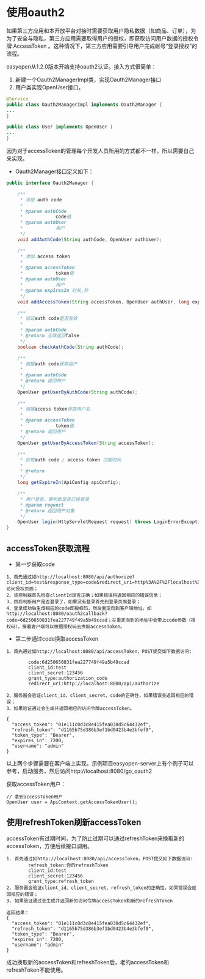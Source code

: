 # 使用oauth2

如果第三方应用和本开放平台对接时需要获取用户隐私数据（如商品、订单），为为了安全与隐私，第三方应用需要取得用户的授权，即获取访问用户数据的授权令牌 AccessToken 。这种情况下，第三方应用需要引导用户完成帐号“登录授权”的流程。

easyopen从1.2.0版本开始支持oauth2认证。接入方式很简单：

1. 新建一个Oauth2ManagerImpl类，实现Oauth2Manager接口
2. 用户类实现OpenUser接口。

```java
@Service
public class Oauth2ManagerImpl implements Oauth2Manager {
...
}

public class User implements OpenUser {
...
}
```

因为对于accessToken的管理每个开发人员所用的方式都不一样，所以需要自己来实现。

- Oauth2Manager接口定义如下：

```java
public interface Oauth2Manager {

    /**
     * 添加 auth code
     * 
     * @param authCode
     *            code值
     * @param authUser
     *            用户
     */
    void addAuthCode(String authCode, OpenUser authUser);

    /**
     * 添加 access token
     * 
     * @param accessToken
     *            token值
     * @param authUser
     *            用户
     * @param expiresIn 时长,秒
     */
    void addAccessToken(String accessToken, OpenUser authUser, long expiresIn);

    /**
     * 验证auth code是否有效
     * 
     * @param authCode
     * @return 无效返回false
     */
    boolean checkAuthCode(String authCode);

    /**
     * 根据auth code获取用户
     * 
     * @param authCode
     * @return 返回用户
     */
    OpenUser getUserByAuthCode(String authCode);

    /**
     * 根据access token获取用户名
     * 
     * @param accessToken
     *            token值
     * @return 返回用户
     */
    OpenUser getUserByAccessToken(String accessToken);

    /**
     * 获取auth code / access token 过期时间
     * 
     * @return
     */
    long getExpireIn(ApiConfig apiConfig);

    /**
     * 用户登录，需判断是否已经登录
     * @param request
     * @return 返回用户对象
     */
    OpenUser login(HttpServletRequest request) throws LoginErrorException;
}
```

## accessToken获取流程


- 第一步获取code

```
1、首先通过如http://localhost:8080/api/authorize?client_id=test&response_type=code&redirect_uri=http%3A%2F%2Flocalhost%3A8080%2Foauth2callback访问授权页面；
2、该控制器首先检查clientId是否正确；如果错误将返回相应的错误信息；
3、然后判断用户是否登录了，如果没有登录首先到登录页面登录；
4、登录成功后生成相应的code即授权码，然后重定向到客户端地址，如http://localhost:8080/oauth2callback?code=6d250650831fea227749f49a5b49ccad；在重定向到的地址中会带上code参数（授权码），接着客户端可以根据授权码去换取accessToken。
```

- 第二步通过code换取accessToken

```
1、首先通过如http://localhost:8080/api/accessToken，POST提交如下数据访问:

        code:6d250650831fea227749f49a5b49ccad
        client_id:test
        client_secret:123456
        grant_type:authorization_code
        redirect_uri:http://localhost:8080/api/authorize
       
2、服务器会验证client_id、client_secret、code的正确性，如果错误会返回相应的错误；
3、如果验证通过会生成并返回相应的访问令牌accessToken。

{
  "access_token": "01e111c0d3c8e415fea038d5c64432ef",
  "refresh_token": "d1165b75d386b3ef1bd0423b4e3bfef9",
  "token_type": "Bearer",
  "expires_in": 7200,
  "username": "admin"
}
```

以上两个步骤需要在客户端上实现。示例项目easyopen-server上有个例子可以参考，启动服务，然后访问http://localhost:8080/go_oauth2

获取accessToken用户：

```
// 拿到accessToken用户
OpenUser user = ApiContext.getAccessTokenUser();
```

## 使用refreshToken刷新accessToken

accessToken有过期时间，为了防止过期可以通过refreshToken来换取新的accessToken，方便后续接口调用。

```
1. 首先通过如http://localhost:8080/api/accessToken，POST提交如下数据访问:
        refresh_token:你的refreshToken
        client_id:test
        client_secret:123456
        grant_type:refresh_token
2. 服务器会验证client_id、client_secret、refresh_token的正确性，如果错误会返回相应的错误；
3. 如果验证通过会生成并返回新的访问令牌accessToken和新的refreshToken

返回结果：
{
  "access_token": "01e111c0d3c8e415fea038d5c64432ef",
  "refresh_token": "d1165b75d386b3ef1bd0423b4e3bfef9",
  "token_type": "Bearer",
  "expires_in": 7200,
  "username": "admin"
}

```

成功换取新的accessToken和refreshToken后，老的accessToken和refreshToken不能使用。